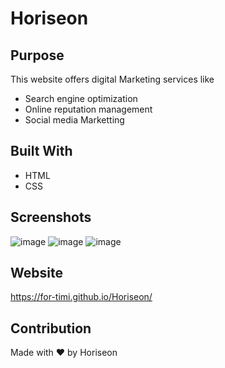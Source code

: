# Horiseon


## Purpose
This website offers digital Marketing services like
* Search engine optimization
* Online reputation management
* Social media Marketting

## Built With
* HTML
* CSS


## Screenshots
![image](https://user-images.githubusercontent.com/104241247/189823412-a079b5e5-8747-4845-a190-c73720bd7621.png)
![image](https://user-images.githubusercontent.com/104241247/189823521-dac015b5-bb61-4873-88a7-43f730d29e64.png)
![image](https://user-images.githubusercontent.com/104241247/189823773-915b48e3-4cb4-45c2-b138-a4451ef22a73.png)


## Website
https://for-timi.github.io/Horiseon/

## Contribution
Made with ❤️ by Horiseon

